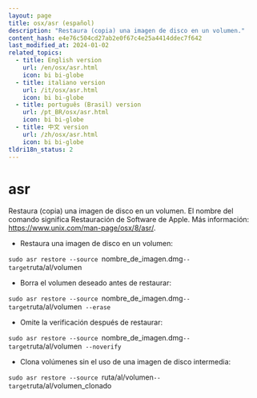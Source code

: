 ```yaml
---
layout: page
title: osx/asr (español)
description: "Restaura (copia) una imagen de disco en un volumen."
content_hash: e4e76c504cd27ab2e0f67c4e25a4414ddec7f642
last_modified_at: 2024-01-02
related_topics:
  - title: English version
    url: /en/osx/asr.html
    icon: bi bi-globe
  - title: italiano version
    url: /it/osx/asr.html
    icon: bi bi-globe
  - title: português (Brasil) version
    url: /pt_BR/osx/asr.html
    icon: bi bi-globe
  - title: 中文 version
    url: /zh/osx/asr.html
    icon: bi bi-globe
tldri18n_status: 2
---
```

# asr

Restaura (copia) una imagen de disco en un volumen.
El nombre del comando significa Restauración de Software de Apple.
Más información: <https://www.unix.com/man-page/osx/8/asr/>.

- Restaura una imagen de disco en un volumen:

`sudo asr restore --source `<span class="tldr-var badge badge-pill bg-dark-lm bg-white-dm text-white-lm text-dark-dm font-weight-bold">nombre_de_imagen.dmg</span>` --target `<span class="tldr-var badge badge-pill bg-dark-lm bg-white-dm text-white-lm text-dark-dm font-weight-bold">ruta/al/volumen</span>

- Borra el volumen deseado antes de restaurar:

`sudo asr restore --source `<span class="tldr-var badge badge-pill bg-dark-lm bg-white-dm text-white-lm text-dark-dm font-weight-bold">nombre_de_imagen.dmg</span>` --target `<span class="tldr-var badge badge-pill bg-dark-lm bg-white-dm text-white-lm text-dark-dm font-weight-bold">ruta/al/volumen</span>` --erase`

- Omite la verificación después de restaurar:

`sudo asr restore --source `<span class="tldr-var badge badge-pill bg-dark-lm bg-white-dm text-white-lm text-dark-dm font-weight-bold">nombre_de_imagen.dmg</span>` --target `<span class="tldr-var badge badge-pill bg-dark-lm bg-white-dm text-white-lm text-dark-dm font-weight-bold">ruta/al/volumen</span>` --noverify`

- Clona volúmenes sin el uso de una imagen de disco intermedia:

`sudo asr restore --source `<span class="tldr-var badge badge-pill bg-dark-lm bg-white-dm text-white-lm text-dark-dm font-weight-bold">ruta/al/volumen</span>` --target `<span class="tldr-var badge badge-pill bg-dark-lm bg-white-dm text-white-lm text-dark-dm font-weight-bold">ruta/al/volumen_clonado</span>
